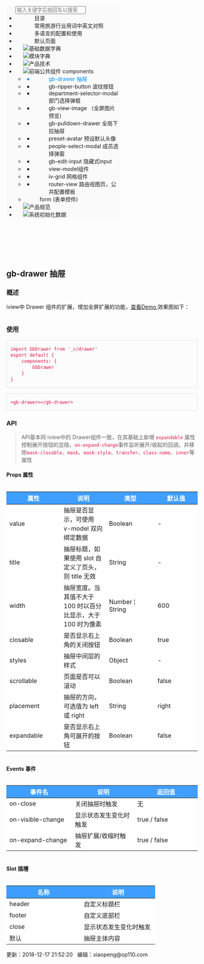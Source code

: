<html><head><meta charset="utf-8"><meta name="viewport" content="width=device-width,initial-scale=1"><meta name="renderer" content="webkit"><title>v5 产品文档</title><script type="text/javascript">window.DocConfig = {
      "server": window.location.protocol +'//'+ window.location.host + window.location.pathname+ '../server/index.php?s=',
      "lang" :'zh-cn'
  }</script><script async="" src="static/editor.md/../jquery.min.js"></script><script async="" src="static/editor.md/lib/raphael.min.js"></script><script async="" src="static/editor.md/lib/flowchart.min.js"></script><script async="" src="static/editor.md/../xss.min.js"></script><script async="" src="static/editor.md/lib/marked.min.js"></script><script async="" src="static/editor.md/lib/prettify.min.js"></script><script async="" src="static/editor.md/lib/underscore.min.js"></script><script async="" src="static/editor.md/lib/sequence-diagram.min.js"></script><script async="" src="static/editor.md/lib/jquery.flowchart.min.js"></script><script async="" src="static/editor.md/editormd.js"></script><script async="" src="static/editor.md/../highlight/highlight.min.js"></script><link href="./static/css/app.21cff4bc2364963f8e74193feec8b691.css" rel="stylesheet"><link type="text/css" rel="stylesheet" href="//cdn.staticfile.org/KaTeX/0.3.0/katex.min.css"><script id="-cdn-staticfile-org-KaTeX-0-3-0-katex-min" type="text/javascript" src="//cdn.staticfile.org/KaTeX/0.3.0/katex.min.js"></script></head><body class=""><div id="app"><div data-v-6a6d0623="" class="hello"><div data-v-a30ff500="" data-v-6a6d0623=""></div> <div data-v-e187e7b6="" data-v-6a6d0623="" class="hello"><div data-v-a30ff500="" data-v-e187e7b6=""></div> <section data-v-e187e7b6="" class="el-container"><aside data-v-e187e7b6="" class="el-aside el-aside" id="left-side" style="width: 300px;"><div data-v-0f2a87b2="" data-v-e187e7b6="" class="hello"><ul data-v-0f2a87b2="" role="menubar" class="el-menu" style="background-color: rgb(250, 250, 250);"><div data-v-0f2a87b2="" class="el-input"><!----><input autocomplete="off" placeholder="输入关键字后按回车以搜索" type="text" rows="2" validateevent="true" class="el-input__inner"><!----><!----><!----></div> <!----> <li data-v-0f2a87b2="" role="menuitem" tabindex="-1" class="el-menu-item" style="padding-left: 20px; background-color: rgb(250, 250, 250);"><i data-v-0f2a87b2="" style="margin-left: 30px;"></i>
        目录
      </li><li data-v-0f2a87b2="" role="menuitem" tabindex="-1" class="el-menu-item" style="padding-left: 20px; background-color: rgb(250, 250, 250);"><i data-v-0f2a87b2="" style="margin-left: 30px;"></i>
        常用旅游行业用词中英文对照
      </li><li data-v-0f2a87b2="" role="menuitem" tabindex="-1" class="el-menu-item" style="padding-left: 20px; background-color: rgb(250, 250, 250);"><i data-v-0f2a87b2="" style="margin-left: 30px;"></i>
        多语言的配置和使用
      </li><li data-v-0f2a87b2="" role="menuitem" tabindex="-1" class="el-menu-item" style="padding-left: 20px; background-color: rgb(250, 250, 250);"><i data-v-0f2a87b2="" style="margin-left: 30px;"></i>
        默认页面
      </li> <li data-v-0f2a87b2="" role="menuitem" aria-haspopup="true" class="el-submenu"><div class="el-submenu__title" style="padding-left: 20px; background-color: rgb(250, 250, 250);"><img data-v-0f2a87b2="" src="static/images/folder.png" class="icon-folder menu-icon-folder ">基础数据字典<i class="el-submenu__icon-arrow el-icon-arrow-down"></i></div><ul role="menu" class="el-menu" style="background-color: rgb(250, 250, 250); display: none;"> <li data-v-0f2a87b2="" class="el-menu-item-group"><div class="el-menu-item-group__title" style="padding-left: 40px;"></div><ul><li data-v-0f2a87b2="" role="menuitem" tabindex="-1" class="el-menu-item" style="padding-left: 40px; background-color: rgb(250, 250, 250);">景区级别 (Scenic spot level)</li></ul></li><li data-v-0f2a87b2="" class="el-menu-item-group"><div class="el-menu-item-group__title" style="padding-left: 40px;"></div><ul><li data-v-0f2a87b2="" role="menuitem" tabindex="-1" class="el-menu-item" style="padding-left: 40px; background-color: rgb(250, 250, 250);">景区类别 (Scenic spot type)</li></ul></li><li data-v-0f2a87b2="" class="el-menu-item-group"><div class="el-menu-item-group__title" style="padding-left: 40px;"></div><ul><li data-v-0f2a87b2="" role="menuitem" tabindex="-1" class="el-menu-item" style="padding-left: 40px; background-color: rgb(250, 250, 250);">供应商 (Supplier)</li></ul></li><li data-v-0f2a87b2="" class="el-menu-item-group"><div class="el-menu-item-group__title" style="padding-left: 40px;"></div><ul><li data-v-0f2a87b2="" role="menuitem" tabindex="-1" class="el-menu-item" style="padding-left: 40px; background-color: rgb(250, 250, 250);">交通类型 (Transportation)</li></ul></li><li data-v-0f2a87b2="" class="el-menu-item-group"><div class="el-menu-item-group__title" style="padding-left: 40px;"></div><ul><li data-v-0f2a87b2="" role="menuitem" tabindex="-1" class="el-menu-item" style="padding-left: 40px; background-color: rgb(250, 250, 250);">酒店星级 (Hotel level)</li></ul></li><li data-v-0f2a87b2="" class="el-menu-item-group"><div class="el-menu-item-group__title" style="padding-left: 40px;"></div><ul><li data-v-0f2a87b2="" role="menuitem" tabindex="-1" class="el-menu-item" style="padding-left: 40px; background-color: rgb(250, 250, 250);">币种 (Currency)</li></ul></li><li data-v-0f2a87b2="" class="el-menu-item-group"><div class="el-menu-item-group__title" style="padding-left: 40px;"></div><ul><li data-v-0f2a87b2="" role="menuitem" tabindex="-1" class="el-menu-item" style="padding-left: 40px; background-color: rgb(250, 250, 250);">车型</li></ul></li><li data-v-0f2a87b2="" class="el-menu-item-group"><div class="el-menu-item-group__title" style="padding-left: 40px;"></div><ul><li data-v-0f2a87b2="" role="menuitem" tabindex="-1" class="el-menu-item" style="padding-left: 40px; background-color: rgb(250, 250, 250);">资源（Resources）</li></ul></li><li data-v-0f2a87b2="" class="el-menu-item-group"><div class="el-menu-item-group__title" style="padding-left: 40px;"></div><ul><li data-v-0f2a87b2="" role="menuitem" tabindex="-1" class="el-menu-item" style="padding-left: 40px; background-color: rgb(250, 250, 250);">报价（Quote Price）</li></ul></li> </ul></li><li data-v-0f2a87b2="" role="menuitem" aria-haspopup="true" class="el-submenu"><div class="el-submenu__title" style="padding-left: 20px; background-color: rgb(250, 250, 250);"><img data-v-0f2a87b2="" src="static/images/folder.png" class="icon-folder menu-icon-folder ">模块字典<i class="el-submenu__icon-arrow el-icon-arrow-down"></i></div><ul role="menu" class="el-menu" style="background-color: rgb(250, 250, 250); display: none;"> <li data-v-0f2a87b2="" class="el-menu-item-group"><div class="el-menu-item-group__title" style="padding-left: 40px;"></div><ul><li data-v-0f2a87b2="" role="menuitem" tabindex="-1" class="el-menu-item" style="padding-left: 40px; background-color: rgb(250, 250, 250);">模块菜单</li></ul></li><li data-v-0f2a87b2="" class="el-menu-item-group"><div class="el-menu-item-group__title" style="padding-left: 40px;"></div><ul><li data-v-0f2a87b2="" role="menuitem" tabindex="-1" class="el-menu-item" style="padding-left: 40px; background-color: rgb(250, 250, 250);">数据库表及字段常用英文</li></ul></li><li data-v-0f2a87b2="" class="el-menu-item-group"><div class="el-menu-item-group__title" style="padding-left: 40px;"></div><ul><li data-v-0f2a87b2="" role="menuitem" tabindex="-1" class="el-menu-item" style="padding-left: 40px; background-color: rgb(250, 250, 250);">通用文字</li></ul></li><li data-v-0f2a87b2="" class="el-menu-item-group"><div class="el-menu-item-group__title" style="padding-left: 40px;"></div><ul><li data-v-0f2a87b2="" role="menuitem" tabindex="-1" class="el-menu-item" style="padding-left: 40px; background-color: rgb(250, 250, 250);">头部 Header</li></ul></li><li data-v-0f2a87b2="" class="el-menu-item-group"><div class="el-menu-item-group__title" style="padding-left: 40px;"></div><ul><li data-v-0f2a87b2="" role="menuitem" tabindex="-1" class="el-menu-item" style="padding-left: 40px; background-color: rgb(250, 250, 250);">登录 Login</li></ul></li> </ul></li><li data-v-0f2a87b2="" role="menuitem" aria-haspopup="true" class="el-submenu"><div class="el-submenu__title" style="padding-left: 20px; background-color: rgb(250, 250, 250);"><img data-v-0f2a87b2="" src="static/images/folder.png" class="icon-folder menu-icon-folder ">产品技术<i class="el-submenu__icon-arrow el-icon-arrow-down"></i></div><ul role="menu" class="el-menu" style="background-color: rgb(250, 250, 250); display: none;"> <li data-v-0f2a87b2="" class="el-menu-item-group"><div class="el-menu-item-group__title" style="padding-left: 40px;"></div><ul><li data-v-0f2a87b2="" role="menuitem" tabindex="-1" class="el-menu-item" style="padding-left: 40px; background-color: rgb(250, 250, 250);">测试服务器</li></ul></li> </ul></li><li data-v-0f2a87b2="" role="menuitem" aria-haspopup="true" class="el-submenu is-active is-opened" aria-expanded="true"><div class="el-submenu__title" style="padding-left: 20px; background-color: rgb(250, 250, 250);"><img data-v-0f2a87b2="" src="static/images/folder.png" class="icon-folder menu-icon-folder ">前端公共组件 components<i class="el-submenu__icon-arrow el-icon-arrow-down"></i></div><ul role="menu" class="el-menu" style="background-color: rgb(250, 250, 250);" data-old-padding-top="" data-old-padding-bottom="" data-old-overflow=""> <li data-v-0f2a87b2="" class="el-menu-item-group"><div class="el-menu-item-group__title" style="padding-left: 40px;"></div><ul><li data-v-0f2a87b2="" role="menuitem" tabindex="-1" class="el-menu-item is-active" style="padding-left: 40px; background-color: rgb(250, 250, 250); color: rgb(0, 140, 255);">gb-drawer 抽屉</li></ul></li><li data-v-0f2a87b2="" class="el-menu-item-group"><div class="el-menu-item-group__title" style="padding-left: 40px;"></div><ul><li data-v-0f2a87b2="" role="menuitem" tabindex="-1" class="el-menu-item" style="padding-left: 40px; background-color: rgb(250, 250, 250);">gb-ripper-button 波纹按钮</li></ul></li><li data-v-0f2a87b2="" class="el-menu-item-group"><div class="el-menu-item-group__title" style="padding-left: 40px;"></div><ul><li data-v-0f2a87b2="" role="menuitem" tabindex="-1" class="el-menu-item" style="padding-left: 40px; background-color: rgb(250, 250, 250);">department-selector-modal 部门选择弹框</li></ul></li><li data-v-0f2a87b2="" class="el-menu-item-group"><div class="el-menu-item-group__title" style="padding-left: 40px;"></div><ul><li data-v-0f2a87b2="" role="menuitem" tabindex="-1" class="el-menu-item" style="padding-left: 40px; background-color: rgb(250, 250, 250);">gb-view-image （全屏图片预览）</li></ul></li><li data-v-0f2a87b2="" class="el-menu-item-group"><div class="el-menu-item-group__title" style="padding-left: 40px;"></div><ul><li data-v-0f2a87b2="" role="menuitem" tabindex="-1" class="el-menu-item" style="padding-left: 40px; background-color: rgb(250, 250, 250);">gb-pulldown-drawer 全局下拉抽屉</li></ul></li><li data-v-0f2a87b2="" class="el-menu-item-group"><div class="el-menu-item-group__title" style="padding-left: 40px;"></div><ul><li data-v-0f2a87b2="" role="menuitem" tabindex="-1" class="el-menu-item" style="padding-left: 40px; background-color: rgb(250, 250, 250);">preset-avatar 预设默认头像</li></ul></li><li data-v-0f2a87b2="" class="el-menu-item-group"><div class="el-menu-item-group__title" style="padding-left: 40px;"></div><ul><li data-v-0f2a87b2="" role="menuitem" tabindex="-1" class="el-menu-item" style="padding-left: 40px; background-color: rgb(250, 250, 250);">people-select-modal 成员选择弹窗</li></ul></li><li data-v-0f2a87b2="" class="el-menu-item-group"><div class="el-menu-item-group__title" style="padding-left: 40px;"></div><ul><li data-v-0f2a87b2="" role="menuitem" tabindex="-1" class="el-menu-item" style="padding-left: 40px; background-color: rgb(250, 250, 250);">gb-edit-input 隐藏式input</li></ul></li><li data-v-0f2a87b2="" class="el-menu-item-group"><div class="el-menu-item-group__title" style="padding-left: 40px;"></div><ul><li data-v-0f2a87b2="" role="menuitem" tabindex="-1" class="el-menu-item" style="padding-left: 40px; background-color: rgb(250, 250, 250);">view-model组件</li></ul></li><li data-v-0f2a87b2="" class="el-menu-item-group"><div class="el-menu-item-group__title" style="padding-left: 40px;"></div><ul><li data-v-0f2a87b2="" role="menuitem" tabindex="-1" class="el-menu-item" style="padding-left: 40px; background-color: rgb(250, 250, 250);">iv-grid 网格组件</li></ul></li><li data-v-0f2a87b2="" class="el-menu-item-group"><div class="el-menu-item-group__title" style="padding-left: 40px;"></div><ul><li data-v-0f2a87b2="" role="menuitem" tabindex="-1" class="el-menu-item" style="padding-left: 40px; background-color: rgb(250, 250, 250);">router-view 路由视图页，公共配置模板</li></ul></li> <li data-v-0f2a87b2="" role="menuitem" aria-haspopup="true" class="el-submenu"><div class="el-submenu__title" style="padding-left: 40px; background-color: rgb(250, 250, 250);">form (表单控件)<i class="el-submenu__icon-arrow el-icon-arrow-down"></i></div><ul role="menu" class="el-menu" style="background-color: rgb(250, 250, 250); display: none;"> <li data-v-0f2a87b2="" role="menuitem" tabindex="-1" class="el-menu-item" style="padding-left: 60px; background-color: rgb(250, 250, 250);">iv-search（搜索下拉组件）</li><li data-v-0f2a87b2="" role="menuitem" tabindex="-1" class="el-menu-item" style="padding-left: 60px; background-color: rgb(250, 250, 250);">iv-input （文本输入框）</li><li data-v-0f2a87b2="" role="menuitem" tabindex="-1" class="el-menu-item" style="padding-left: 60px; background-color: rgb(250, 250, 250);">iv-cascader（级联）</li><li data-v-0f2a87b2="" role="menuitem" tabindex="-1" class="el-menu-item" style="padding-left: 60px; background-color: rgb(250, 250, 250);">iv-checkbox （多选）</li><li data-v-0f2a87b2="" role="menuitem" tabindex="-1" class="el-menu-item" style="padding-left: 60px; background-color: rgb(250, 250, 250);">iv-datePicker （日期选择）</li><li data-v-0f2a87b2="" role="menuitem" tabindex="-1" class="el-menu-item" style="padding-left: 60px; background-color: rgb(250, 250, 250);">iv-imgUpload (图片上传)</li><li data-v-0f2a87b2="" role="menuitem" tabindex="-1" class="el-menu-item" style="padding-left: 60px; background-color: rgb(250, 250, 250);">iv-number （数字输入框）</li><li data-v-0f2a87b2="" role="menuitem" tabindex="-1" class="el-menu-item" style="padding-left: 60px; background-color: rgb(250, 250, 250);">iv-select （下拉选择）</li><li data-v-0f2a87b2="" role="menuitem" tabindex="-1" class="el-menu-item" style="padding-left: 60px; background-color: rgb(250, 250, 250);">iv-space （自定义组件占位）</li><li data-v-0f2a87b2="" role="menuitem" tabindex="-1" class="el-menu-item" style="padding-left: 60px; background-color: rgb(250, 250, 250);">iv-span-tag （标签）</li><li data-v-0f2a87b2="" role="menuitem" tabindex="-1" class="el-menu-item" style="padding-left: 60px; background-color: rgb(250, 250, 250);">iv-timePicker （时间选择）</li><li data-v-0f2a87b2="" role="menuitem" tabindex="-1" class="el-menu-item" style="padding-left: 60px; background-color: rgb(250, 250, 250);">iv-tip （错误提示）</li><li data-v-0f2a87b2="" role="menuitem" tabindex="-1" class="el-menu-item" style="padding-left: 60px; background-color: rgb(250, 250, 250);">iv-title （table顶部标题）</li><li data-v-0f2a87b2="" role="menuitem" tabindex="-1" class="el-menu-item" style="padding-left: 60px; background-color: rgb(250, 250, 250);">iv-tags （添加标签）</li><li data-v-0f2a87b2="" role="menuitem" tabindex="-1" class="el-menu-item" style="padding-left: 60px; background-color: rgb(250, 250, 250);">iv-layout （布局）</li><li data-v-0f2a87b2="" role="menuitem" tabindex="-1" class="el-menu-item" style="padding-left: 60px; background-color: rgb(250, 250, 250);">iv-fileUpload （文件上传）</li><li data-v-0f2a87b2="" role="menuitem" tabindex="-1" class="el-menu-item" style="padding-left: 60px; background-color: rgb(250, 250, 250);">iv-citySelector（城市选择）</li><li data-v-0f2a87b2="" role="menuitem" tabindex="-1" class="el-menu-item" style="padding-left: 60px; background-color: rgb(250, 250, 250);">iv-panel（弹出面板组件）</li><li data-v-0f2a87b2="" role="menuitem" tabindex="-1" class="el-menu-item" style="padding-left: 60px; background-color: rgb(250, 250, 250);">iv-input-member （表单成员选择组件）</li></ul></li></ul></li><li data-v-0f2a87b2="" role="menuitem" aria-haspopup="true" class="el-submenu"><div class="el-submenu__title" style="padding-left: 20px; background-color: rgb(250, 250, 250);"><img data-v-0f2a87b2="" src="static/images/folder.png" class="icon-folder menu-icon-folder ">产品规范<i class="el-submenu__icon-arrow el-icon-arrow-down"></i></div><ul role="menu" class="el-menu" style="background-color: rgb(250, 250, 250); display: none;"> <li data-v-0f2a87b2="" class="el-menu-item-group"><div class="el-menu-item-group__title" style="padding-left: 40px;"></div><ul><li data-v-0f2a87b2="" role="menuitem" tabindex="-1" class="el-menu-item" style="padding-left: 40px; background-color: rgb(250, 250, 250);">V5字段长度定义 </li></ul></li><li data-v-0f2a87b2="" class="el-menu-item-group"><div class="el-menu-item-group__title" style="padding-left: 40px;"></div><ul><li data-v-0f2a87b2="" role="menuitem" tabindex="-1" class="el-menu-item" style="padding-left: 40px; background-color: rgb(250, 250, 250);">产品测试框架 </li></ul></li><li data-v-0f2a87b2="" class="el-menu-item-group"><div class="el-menu-item-group__title" style="padding-left: 40px;"></div><ul><li data-v-0f2a87b2="" role="menuitem" tabindex="-1" class="el-menu-item" style="padding-left: 40px; background-color: rgb(250, 250, 250);">产品字段类型不统一</li></ul></li><li data-v-0f2a87b2="" class="el-menu-item-group"><div class="el-menu-item-group__title" style="padding-left: 40px;"></div><ul><li data-v-0f2a87b2="" role="menuitem" tabindex="-1" class="el-menu-item" style="padding-left: 40px; background-color: rgb(250, 250, 250);">组件规范</li></ul></li> </ul></li><li data-v-0f2a87b2="" role="menuitem" aria-haspopup="true" class="el-submenu"><div class="el-submenu__title" style="padding-left: 20px; background-color: rgb(250, 250, 250);"><img data-v-0f2a87b2="" src="static/images/folder.png" class="icon-folder menu-icon-folder ">系统初始化数据<i class="el-submenu__icon-arrow el-icon-arrow-down"></i></div><ul role="menu" class="el-menu" style="background-color: rgb(250, 250, 250); display: none;">  </ul></li></ul></div></aside> <section data-v-e187e7b6="" class="el-container right-side is-vertical" id="right-side"><header data-v-e187e7b6="" class="el-header" style="height: 60px;"><div data-v-e187e7b6="" class="header-left"><i data-v-e187e7b6="" id="header-left-btn" class="el-icon-menu header-left-btn"></i></div> <div data-v-e187e7b6="" class="header-right"><!----> <!----></div></header> <main data-v-e187e7b6="" class="el-main page_content_main" id="page_content_main"><div data-v-e187e7b6="" class="doc-title-box"><span data-v-e187e7b6="" id="doc-title-span" class="dn"></span> <h2 data-v-e187e7b6="" id="doc-title">gb-drawer 抽屉</h2></div> <div data-v-e5df71aa="" data-v-e187e7b6="" id="editor-md" class="main-editor markdown-body editormd-html-preview"><link data-v-e5df71aa="" href="static/editor.md/css/editormd.min.css" rel="stylesheet">  <!----><h3 id="h3-u6982u8FF0"><a name="概述" class="reference-link"></a><span class="header-link octicon octicon-link"></span>概述</h3><p>iview中 Drawer 组件的扩展，增加全屏扩展的功能，<a href="https://run.iviewui.com/vGKAZUps" title="查看Demo" target="_blank">查看Demo</a>,效果图如下：</p>
<p><img src="http://help.op110.com.cn/server/../Public/Uploads/2018-12-17/5c17a72d4b1bf.gif" alt=""></p>
<h3 id="h3-u4F7Fu7528"><a name="使用" class="reference-link"></a><span class="header-link octicon octicon-link"></span>使用</h3><pre class="prettyprint linenums prettyprinted" style="padding-left: 5px; background-color: rgb(252, 252, 252); border: 1px solid rgb(225, 225, 232);"><ol class="linenums" style="padding-left: 5px;"><li class="L0" style="list-style-type: none; background-color: rgb(252, 252, 252);"><code style="color: rgb(221, 17, 68);"><span class="kwd">import</span><span class="pln"> </span><span class="typ">GbDrawer</span><span class="pln"> </span><span class="kwd">from</span><span class="pln"> </span><span class="str">'_c/drawer'</span></code></li><li class="L1" style="list-style-type: none; background-color: rgb(252, 252, 252);"><code style="color: rgb(221, 17, 68);"></code></li><li class="L2" style="list-style-type: none; background-color: rgb(252, 252, 252);"><code style="color: rgb(221, 17, 68);"><span class="kwd">export</span><span class="pln"> </span><span class="kwd">default</span><span class="pln"> </span><span class="pun">{</span></code></li><li class="L3" style="list-style-type: none; background-color: rgb(252, 252, 252);"><code style="color: rgb(221, 17, 68);"><span class="pln">    components</span><span class="pun">:</span><span class="pln"> </span><span class="pun">{</span></code></li><li class="L4" style="list-style-type: none; background-color: rgb(252, 252, 252);"><code style="color: rgb(221, 17, 68);"><span class="pln">        </span><span class="typ">GbDrawer</span></code></li><li class="L5" style="list-style-type: none; background-color: rgb(252, 252, 252);"><code style="color: rgb(221, 17, 68);"><span class="pln">    </span><span class="pun">}</span></code></li><li class="L6" style="list-style-type: none; background-color: rgb(252, 252, 252);"><code style="color: rgb(221, 17, 68);"><span class="pun">}</span></code></li></ol></pre><pre class="prettyprint linenums prettyprinted" style="padding-left: 5px; background-color: rgb(252, 252, 252); border: 1px solid rgb(225, 225, 232);"><ol class="linenums" style="padding-left: 5px;"><li class="L0" style="list-style-type: none; background-color: rgb(252, 252, 252);"><code style="color: rgb(221, 17, 68);"><span class="tag">&lt;gb-drawer&gt;&lt;/gb-drawer&gt;</span></code></li></ol></pre><h3 id="h3-api"><a name="API" class="reference-link"></a><span class="header-link octicon octicon-link"></span>API</h3><blockquote>
<p>API基本同 iview中的 Drawer组件一致，在其基础上新增 <code style="color: rgb(221, 17, 68);">expandable</code> 属性控制展开按钮的显隐，<code style="color: rgb(221, 17, 68);">on-expand-change</code>事件监听展开/收起的回调，并移除<code style="color: rgb(221, 17, 68);">mask-closable</code>、<code style="color: rgb(221, 17, 68);">mask</code>、<code style="color: rgb(221, 17, 68);">mask-style</code>、<code style="color: rgb(221, 17, 68);">transfer</code>、<code style="color: rgb(221, 17, 68);">class-name</code>、<code style="color: rgb(221, 17, 68);">inner</code>等属性</p>
</blockquote>
<h4 id="h4-props-"><a name="Props 属性" class="reference-link"></a><span class="header-link octicon octicon-link"></span>Props 属性</h4><div style="width: 100%;overflow-x: auto;"><table>
<thead>
<tr style="background-color: rgb(64, 158, 255); color: rgb(255, 255, 255);">
<th style="width: 180px;">属性</th>
<th style="width: 180px;">说明</th>
<th style="width: 180px;">类型</th>
<th style="width: 180px;">默认值</th>
</tr>
</thead>
<tbody>
<tr style="background-color: rgb(255, 255, 255);">
<td>value</td>
<td>抽屉是否显示，可使用 v-model 双向绑定数据</td>
<td>Boolean</td>
<td>-</td>
</tr>
<tr style="background-color: rgb(255, 255, 255);">
<td>title</td>
<td>抽屉标题，如果使用 slot 自定义了页头，则 title 无效</td>
<td>String</td>
<td>-</td>
</tr>
<tr style="background-color: rgb(255, 255, 255);">
<td>width</td>
<td>抽屉宽度。当其值不大于 100 时以百分比显示，大于 100 时为像素</td>
<td>Number ¦ String</td>
<td>600</td>
</tr>
<tr style="background-color: rgb(255, 255, 255);">
<td>closable</td>
<td>是否显示右上角的关闭按钮</td>
<td>Boolean</td>
<td>true</td>
</tr>
<tr style="background-color: rgb(255, 255, 255);">
<td>styles</td>
<td>抽屉中间层的样式</td>
<td>Object</td>
<td>-</td>
</tr>
<tr style="background-color: rgb(255, 255, 255);">
<td>scrollable</td>
<td>页面是否可以滚动</td>
<td>Boolean</td>
<td>false</td>
</tr>
<tr style="background-color: rgb(255, 255, 255);">
<td>placement</td>
<td>抽屉的方向，可选值为 left 或 right</td>
<td>String</td>
<td>right</td>
</tr>
<tr style="background-color: rgb(255, 255, 255);">
<td>expandable</td>
<td>是否显示右上角可展开的按钮</td>
<td>Boolean</td>
<td>false</td>
</tr>
</tbody>
</table></div>
<h4 id="h4-events-"><a name="Events 事件" class="reference-link"></a><span class="header-link octicon octicon-link"></span>Events 事件</h4><div style="width: 100%;overflow-x: auto;"><table>
<thead>
<tr style="background-color: rgb(64, 158, 255); color: rgb(255, 255, 255);">
<th style="width: 180px;">事件名</th>
<th style="width: 180px;">说明</th>
<th style="width: 180px;">返回值</th>
</tr>
</thead>
<tbody>
<tr style="background-color: rgb(255, 255, 255);">
<td>on-close</td>
<td>关闭抽屉时触发</td>
<td>无</td>
</tr>
<tr style="background-color: rgb(255, 255, 255);">
<td>on-visible-change</td>
<td>显示状态发生变化时触发</td>
<td>true / false</td>
</tr>
<tr style="background-color: rgb(255, 255, 255);">
<td>on-expand-change</td>
<td>抽屉扩展/收缩时触发</td>
<td>true / false</td>
</tr>
</tbody>
</table></div>
<h4 id="h4-slot-"><a name="Slot 插槽" class="reference-link"></a><span class="header-link octicon octicon-link"></span>Slot 插槽</h4><div style="width: 100%;overflow-x: auto;"><table>
<thead>
<tr style="background-color: rgb(64, 158, 255); color: rgb(255, 255, 255);">
<th style="width: 180px;">名称</th>
<th style="width: 180px;">说明</th>
</tr>
</thead>
<tbody>
<tr style="background-color: rgb(255, 255, 255);">
<td>header</td>
<td>自定义标题栏</td>
</tr>
<tr style="background-color: rgb(255, 255, 255);">
<td>footer</td>
<td>自定义底部栏</td>
</tr>
<tr style="background-color: rgb(255, 255, 255);">
<td>close</td>
<td>显示状态发生变化时触发</td>
</tr>
<tr style="background-color: rgb(255, 255, 255);">
<td>默认</td>
<td>抽屉主体内容</td>
</tr>
</tbody>
</table></div>
</div> <div data-v-e187e7b6="" class="doc-author">
              更新：2018-12-17 21:52:20 &nbsp; 编辑：xiaopeng@op110.com
            </div></main></section> <div data-v-e187e7b6="" class="page-bar" style="display: none;"><div data-v-1c2a4c91="" data-v-e187e7b6="" class="hello"><ul data-v-1c2a4c91="" class="page-bar"><li data-v-1c2a4c91=""><button data-v-1c2a4c91="" type="button" class="el-button el-tooltip item el-button--text" aria-describedby="el-tooltip-7643" tabindex="0"><!----><i class="el-icon-edit"></i><!----></button></li> <li data-v-1c2a4c91=""><button data-v-1c2a4c91="" type="button" class="el-button el-tooltip item el-button--text" aria-describedby="el-tooltip-6227" tabindex="0"><!----><i class="el-icon-share"></i><!----></button></li> <li data-v-1c2a4c91=""><div data-v-1c2a4c91="" class="el-dropdown"><span data-v-1c2a4c91="" class="el-dropdown-link el-dropdown-selfdefine" aria-haspopup="list" aria-controls="dropdown-menu-501" role="button" tabindex="0"><i data-v-1c2a4c91="" class="el-icon-arrow-down el-icon--down"></i></span> <ul data-v-1c2a4c91="" class="el-dropdown-menu el-popper" id="dropdown-menu-501" style="display: none;"><a data-v-1c2a4c91="" href="#/page/edit/8/0?copy_page_id=302" class=""><li data-v-1c2a4c91="" tabindex="-1" class="el-dropdown-menu__item">复制</li></a> <li data-v-1c2a4c91="" tabindex="-1" class="el-dropdown-menu__item">详情</li> <li data-v-1c2a4c91="" tabindex="-1" class="el-dropdown-menu__item">删除</li></ul></div></li></ul> <div data-v-1c2a4c91="" class="el-dialog__wrapper text-center" style="display: none;"><div class="el-dialog" style="width: 500px; margin-top: 15vh;"><div class="el-dialog__header"><span class="el-dialog__title">分享页面</span><button type="button" aria-label="Close" class="el-dialog__headerbtn"><i class="el-dialog__close el-icon el-icon-close"></i></button></div><!----><div class="el-dialog__footer"><span data-v-1c2a4c91="" class="dialog-footer"><button data-v-1c2a4c91="" type="button" class="el-button el-button--primary"><!----><!----><span>确定</span></button></span></div></div></div></div></div></section> <div data-v-c285ea70="" data-v-e187e7b6="" class="gotop-box" style="display: none;"><i data-v-c285ea70="" title="回到顶部" class="el-icon-caret-top"></i></div> <div data-v-e187e7b6="" class="el-dialog__wrapper text-center" style="display: none;"><div class="el-dialog" style="width: 400px; margin-top: 15vh;"><div class="el-dialog__header"><span class="el-dialog__title">分享项目</span><button type="button" aria-label="Close" class="el-dialog__headerbtn"><i class="el-dialog__close el-icon el-icon-close"></i></button></div><!----><div class="el-dialog__footer"><span data-v-e187e7b6="" class="dialog-footer"><button data-v-e187e7b6="" type="button" class="el-button el-button--primary"><!----><!----><span>确定</span></button></span></div></div></div> <div data-v-400dcdbb="" data-v-e187e7b6=""></div></div> <!----> <div data-v-400dcdbb="" data-v-6a6d0623=""></div></div></div><script type="text/javascript" src="./static/js/manifest.519a9bef11cee6166446.js"></script><script type="text/javascript" src="./static/js/vendor.047101ffe823d47f6ad4.js"></script><script type="text/javascript" src="./static/js/app.23fafd3e13be5fbfa3b4.js"></script></body></html>
